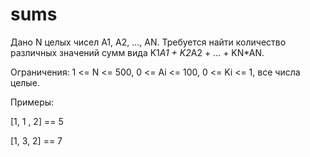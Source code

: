 # sums

Дано N целых чисел A1, A2, ..., AN. Требуется найти количество различных значений сумм вида K1*A1 + K2*A2 + ... + KN*AN.

Ограничения: 1 <= N <= 500, 0 <= Ai <= 100, 0 <= Ki <= 1, все числа целые.

Примеры:

[1, 1 , 2] == 5

[1, 3, 2] == 7

